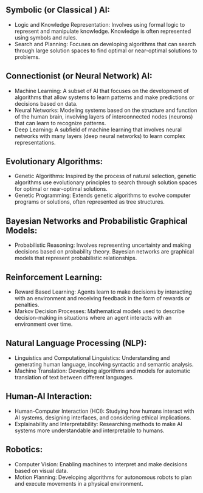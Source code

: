 ## Symbolic (or Classical ) AI:
 - Logic and Knowledge Representation: Involves using formal logic to represent and manipulate knowledge. Knowledge is often represented using symbols and rules.
 - Search and Planning: Focuses on developing algorithms that can search through large solution spaces to find optimal or near-optimal solutions to problems.

## Connectionist (or Neural Network) AI:
 - Machine Learning: A subset of AI that focuses on the development of algorithms that allow systems to learn patterns and make predictions or decisions based on data.
 - Neural Networks: Modeling systems based on the structure and function of the human brain, involving layers of interconnected nodes (neurons) that can learn to recognize patterns.
 - Deep Learning: A subfield of machine learning that involves neural networks with many layers (deep neural networks) to learn complex representations.

## Evolutionary Algorithms:
 - Genetic Algorithms: Inspired by the process of natural selection, genetic algorithms use evolutionary principles to search through solution spaces for optimal or near-optimal solutions.
 - Genetic Programming: Extends genetic algorithms to evolve computer programs or solutions, often represented as tree structures.

## Bayesian Networks and Probabilistic Graphical Models:
 - Probabilistic Reasoning: Involves representing uncertainty and making decisions based on probability theory. Bayesian networks are graphical models that represent probabilistic relationships.

## Reinforcement Learning:
 - Reward Based Learning: Agents learn to make decisions by interacting with an environment and receiving feedback in the form of rewards or penalties.
 - Markov Decision Processes: Mathematical models used to describe decision-making in situations where an agent interacts with an environment over time.

## Natural Language Processing (NLP):
 - Linguistics and Computational Linguistics: Understanding and generating human language, incolving syntactic and semantic analysis.
 - Machine Translation: Developing algorithms and models for automatic translation of text between different languages.

## Human-AI Interaction:
 - Human-Computer Interaction (HCI): Studying how humans interact with AI systems, designing interfaces, and considering ethical implications.
 - Explainability and Interpretability: Researching methods to make AI systems more understandable and interpretable to humans.

## Robotics:
 - Computer Vision: Enabling machines to interpret and make decisions based on visual data.
 - Motion Planning: Developing algorithms for autonomous robots to plan and execute movements in a physical environment.























